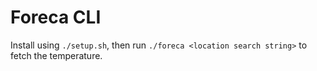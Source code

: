 # Foreca CLI

Install using `./setup.sh`, then run `./foreca <location search string>` to fetch the temperature.
